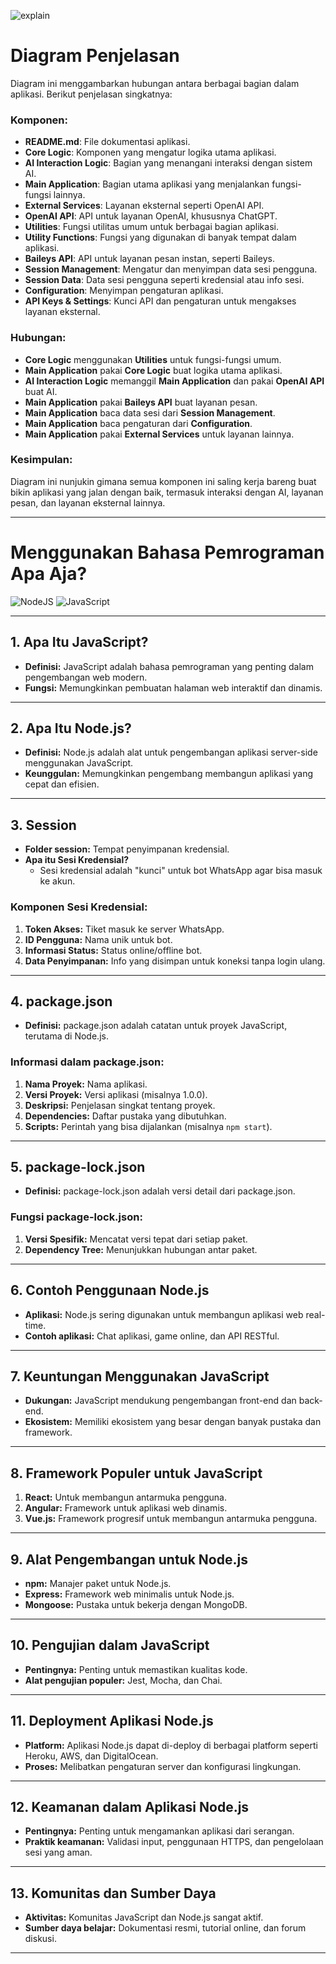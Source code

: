 ![explain](https://github.com/user-attachments/assets/1be21f5d-9ccf-4854-8fbb-877d6111577f)
# Diagram Penjelasan

Diagram ini menggambarkan hubungan antara berbagai bagian dalam aplikasi. Berikut penjelasan singkatnya:

### Komponen:
- **README.md**: File dokumentasi aplikasi.
- **Core Logic**: Komponen yang mengatur logika utama aplikasi.
- **AI Interaction Logic**: Bagian yang menangani interaksi dengan sistem AI.
- **Main Application**: Bagian utama aplikasi yang menjalankan fungsi-fungsi lainnya.
- **External Services**: Layanan eksternal seperti OpenAI API.
- **OpenAI API**: API untuk layanan OpenAI, khususnya ChatGPT.
- **Utilities**: Fungsi utilitas umum untuk berbagai bagian aplikasi.
- **Utility Functions**: Fungsi yang digunakan di banyak tempat dalam aplikasi.
- **Baileys API**: API untuk layanan pesan instan, seperti Baileys.
- **Session Management**: Mengatur dan menyimpan data sesi pengguna.
- **Session Data**: Data sesi pengguna seperti kredensial atau info sesi.
- **Configuration**: Menyimpan pengaturan aplikasi.
- **API Keys & Settings**: Kunci API dan pengaturan untuk mengakses layanan eksternal.

### Hubungan:
- **Core Logic** menggunakan **Utilities** untuk fungsi-fungsi umum.
- **Main Application** pakai **Core Logic** buat logika utama aplikasi.
- **AI Interaction Logic** memanggil **Main Application** dan pakai **OpenAI API** buat AI.
- **Main Application** pakai **Baileys API** buat layanan pesan.
- **Main Application** baca data sesi dari **Session Management**.
- **Main Application** baca pengaturan dari **Configuration**.
- **Main Application** pakai **External Services** untuk layanan lainnya.

### Kesimpulan:
Diagram ini nunjukin gimana semua komponen ini saling kerja bareng buat bikin aplikasi yang jalan dengan baik, termasuk interaksi dengan AI, layanan pesan, dan layanan eksternal lainnya.

---

# Menggunakan Bahasa Pemrograman Apa Aja?

![NodeJS](https://img.shields.io/badge/node.js-6DA55F?style=for-the-badge&logo=node.js&logoColor=white)
![JavaScript](https://img.shields.io/badge/javascript-%23323330.svg?style=for-the-badge&logo=javascript&logoColor=%23F7DF1E)

---

## 1. Apa Itu JavaScript?
- **Definisi:** JavaScript adalah bahasa pemrograman yang penting dalam pengembangan web modern.
- **Fungsi:** Memungkinkan pembuatan halaman web interaktif dan dinamis.

---

## 2. Apa Itu Node.js?
- **Definisi:** Node.js adalah alat untuk pengembangan aplikasi server-side menggunakan JavaScript.
- **Keunggulan:** Memungkinkan pengembang membangun aplikasi yang cepat dan efisien.

---

## 3. Session
- **Folder session:** Tempat penyimpanan kredensial.
- **Apa itu Sesi Kredensial?**
  - Sesi kredensial adalah "kunci" untuk bot WhatsApp agar bisa masuk ke akun.
  
### Komponen Sesi Kredensial:
1. **Token Akses:** Tiket masuk ke server WhatsApp.
2. **ID Pengguna:** Nama unik untuk bot.
3. **Informasi Status:** Status online/offline bot.
4. **Data Penyimpanan:** Info yang disimpan untuk koneksi tanpa login ulang.

---

## 4. package.json
- **Definisi:** package.json adalah catatan untuk proyek JavaScript, terutama di Node.js.
  
### Informasi dalam package.json:
1. **Nama Proyek:** Nama aplikasi.
2. **Versi Proyek:** Versi aplikasi (misalnya 1.0.0).
3. **Deskripsi:** Penjelasan singkat tentang proyek.
4. **Dependencies:** Daftar pustaka yang dibutuhkan.
5. **Scripts:** Perintah yang bisa dijalankan (misalnya `npm start`).

---

## 5. package-lock.json
- **Definisi:** package-lock.json adalah versi detail dari package.json.
  
### Fungsi package-lock.json:
1. **Versi Spesifik:** Mencatat versi tepat dari setiap paket.
2. **Dependency Tree:** Menunjukkan hubungan antar paket.

---

## 6. Contoh Penggunaan Node.js
- **Aplikasi:** Node.js sering digunakan untuk membangun aplikasi web real-time.
- **Contoh aplikasi:** Chat aplikasi, game online, dan API RESTful.

---

## 7. Keuntungan Menggunakan JavaScript
- **Dukungan:** JavaScript mendukung pengembangan front-end dan back-end.
- **Ekosistem:** Memiliki ekosistem yang besar dengan banyak pustaka dan framework.

---

## 8. Framework Populer untuk JavaScript
1. **React:** Untuk membangun antarmuka pengguna.
2. **Angular:** Framework untuk aplikasi web dinamis.
3. **Vue.js:** Framework progresif untuk membangun antarmuka pengguna.

---

## 9. Alat Pengembangan untuk Node.js
- **npm:** Manajer paket untuk Node.js.
- **Express:** Framework web minimalis untuk Node.js.
- **Mongoose:** Pustaka untuk bekerja dengan MongoDB.

---

## 10. Pengujian dalam JavaScript
- **Pentingnya:** Penting untuk memastikan kualitas kode.
- **Alat pengujian populer:** Jest, Mocha, dan Chai.

---

## 11. Deployment Aplikasi Node.js
- **Platform:** Aplikasi Node.js dapat di-deploy di berbagai platform seperti Heroku, AWS, dan DigitalOcean.
- **Proses:** Melibatkan pengaturan server dan konfigurasi lingkungan.

---

## 12. Keamanan dalam Aplikasi Node.js
- **Pentingnya:** Penting untuk mengamankan aplikasi dari serangan.
- **Praktik keamanan:** Validasi input, penggunaan HTTPS, dan pengelolaan sesi yang aman.

---

## 13. Komunitas dan Sumber Daya
- **Aktivitas:** Komunitas JavaScript dan Node.js sangat aktif.
- **Sumber daya belajar:** Dokumentasi resmi, tutorial online, dan forum diskusi.

---
